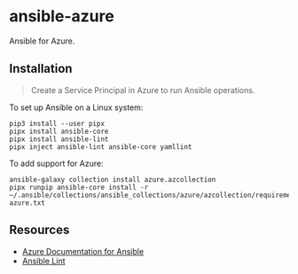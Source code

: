 # ansible-azure

Ansible for Azure.

## Installation

> Create a Service Principal in Azure to run Ansible operations.

To set up Ansible on a Linux system:

    pip3 install --user pipx
    pipx install ansible-core
    pipx install ansible-lint
    pipx inject ansible-lint ansible-core yamllint

To add support for Azure:

    ansible-galaxy collection install azure.azcollection
    pipx runpip ansible-core install -r ~/.ansible/collections/ansible_collections/azure/azcollection/requirements-azure.txt

## Resources

- [Azure Documentation for Ansible](https://docs.microsoft.com/en-us/azure/developer/ansible/)
- [Ansible Lint](https://ansible-lint.readthedocs.io/en/latest/usage.html)

